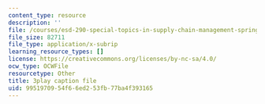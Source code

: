 ```yaml
---
content_type: resource
description: ''
file: /courses/esd-290-special-topics-in-supply-chain-management-spring-2005/9951970954f66ed253fb77ba4f393165_djrhQK-dBx0.srt
file_size: 82711
file_type: application/x-subrip
learning_resource_types: []
license: https://creativecommons.org/licenses/by-nc-sa/4.0/
ocw_type: OCWFile
resourcetype: Other
title: 3play caption file
uid: 99519709-54f6-6ed2-53fb-77ba4f393165
---
```

